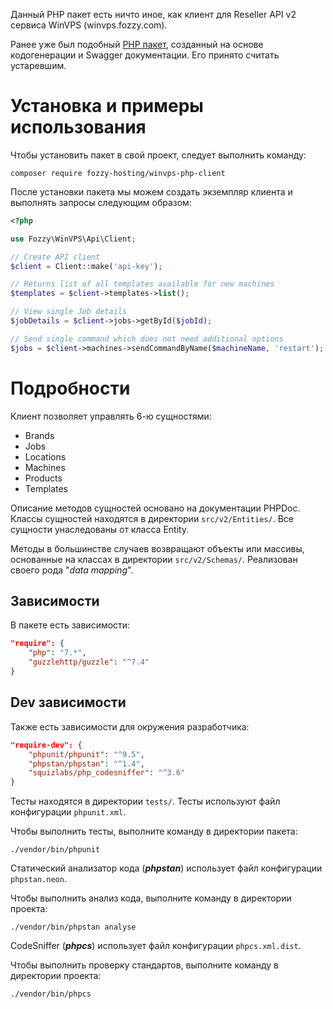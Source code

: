 Данный PHP пакет есть ничто иное, как клиент для Reseller API v2 сервиса WinVPS (winvps.fozzy.com).

Ранее уже был подобный [PHP пакет](https://github.com/FozzyHosting/winvps-api-php), созданный на основе кодогенерации и Swagger документации. Его принято считать устаревшим.

# Установка и примеры использования

Чтобы установить пакет в свой проект, следует выполнить команду:

`composer require fozzy-hosting/winvps-php-client`

После установки пакета мы можем создать экземпляр клиента и выполнять запросы следующим образом:

```php
<?php

use Fozzy\WinVPS\Api\Client;

// Create API client
$client = Client::make('api-key');

// Returns list of all templates available for new machines
$templates = $client->templates->list();

// View single Job details
$jobDetails = $client->jobs->getById($jobId);

// Send single command which does not need additional options
$jobs = $client->machines->sendCommandByName($machineName, 'restart');
```

# Подробности

Клиент позволяет управлять 6-ю сущностями:

* Brands
* Jobs
* Locations
* Machines
* Products
* Templates

Описание методов сущностей основано на документации PHPDoc. Классы сущностей находятся в директории `src/v2/Entities/`. Все сущности унаследованы от класса Entity.

Методы в большинстве случаев возвращают объекты или массивы, основанные на классах в директории `src/v2/Schemas/`. Реализован своего рода "_data mapping_".

## Зависимости

В пакете есть зависимости:

```json
"require": {
    "php": "7.*",
    "guzzlehttp/guzzle": "^7.4"
}
```

## Dev зависимости

Также есть зависимости для окружения разработчика:

```json
"require-dev": {
    "phpunit/phpunit": "^9.5",
    "phpstan/phpstan": "^1.4",
    "squizlabs/php_codesniffer": "^3.6"
}
```

Тесты находятся в директории `tests/`. Тесты используют файл конфигурации `phpunit.xml`.

Чтобы выполнить тесты, выполните команду в директории пакета:

`./vendor/bin/phpunit`

Статический анализатор кода (**_phpstan_**) использует файл конфигурации `phpstan.neon`.

Чтобы выполнить анализ кода, выполните команду в директории проекта:

`./vendor/bin/phpstan analyse`

CodeSniffer (**_phpcs_**) использует файл конфигурации `phpcs.xml.dist`.

Чтобы выполнить проверку стандартов, выполните команду в директории проекта:

`./vendor/bin/phpcs`
